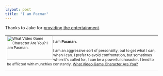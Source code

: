 ```yaml
---
layout: post
title: "I am Pacman"
---
```


<p>Thanks to Jake for <a href="http://whoisjake.com/blog/archive/2005/05/27/1807.aspx" target="_blank">providing the entertainment</a>.</p> 

<table border="0"> <tbody> 
<tr> 
<td style="font-size: 9pt;"><a href="http://quiz.ravenblack.net/videogame.pl">
	<img height="80" alt="What Video Game Character Are You? I am Pacman." 
	src="http://quiz.ravenblack.net/videogame/0.png" width="150" align="left" border="0" />

</a>I am <strong>Pacman</strong>.<br/><br/>I am an aggressive sort of personality, out to get what I can, when I can. I prefer to avoid confrontation, but sometimes when it's called for, I can be a powerful character. I tend to be afflicted with munchies constantly. <a href="http://quiz.ravenblack.net/videogame.pl">What Video Game Character Are You?</a> </td></tr></tbody></table> 
